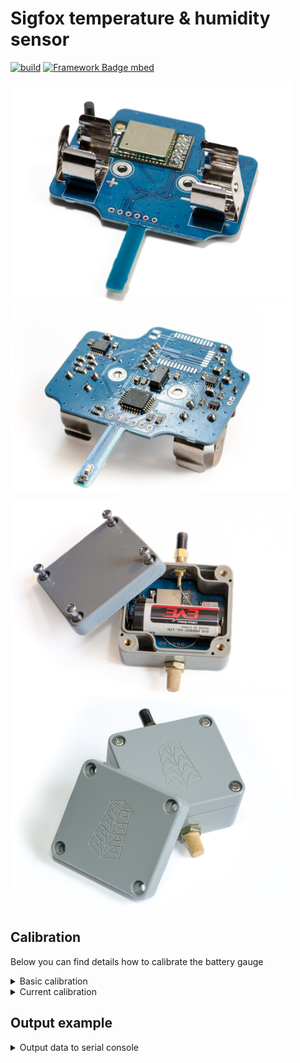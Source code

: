 # Sigfox temperature & humidity sensor

[![build](https://github.com/pilotak/sigfox-th-sensor/workflows/build/badge.svg)](https://github.com/pilotak/sigfox-th-sensor/actions)
[![Framework Badge mbed](https://img.shields.io/badge/framework-mbed-008fbe.svg)](https://os.mbed.com/)

<p float="left">
  <img src="./images/1.jpg" width="450" />
  <img src="./images/2.jpg" width="450" /> 
</p>

<p float="left">
  <img src="./images/3.jpg" width="450" />
  <img src="./images/4.jpg" width="450" /> 
</p>

## Calibration

Below you can find details how to calibrate the battery gauge

<details>
<summary>Basic calibration</summary>

Run following code in order to prepare & calibrate the battery gauge. Apply precisely 3.6V to battery clips. _(or adjust this values below)_.

> **Really important** to power the board via programming header during calibration (no current can flow through battery).
> Be careful! the board runs at +2V5 so the programmer has to have a same voltage levels or the regulator must not be populated when powering/programming at +3V3.

```cpp
#include "mbed.h"
#include "BQ35100.h"
#include "SHTC3.h"

I2C i2c(I2C_SDA, I2C_SCL);
BQ35100 gauge(GAUGE_ENABLE_PIN);
SHTC3 sht;

int main() {
    if (sht.init(&i2c)) {
        debug("SHTC3 init OK\n");

    } else {
        debug("SHTC3 init failed\n");
        return 0;
    }

    uint16_t real_temp;

    if (sht.read(&real_temp, nullptr)) {
        float temp = sht.toCelsius(real_temp) * 100;
        temp += 27315; // to 0.01 Kelvin
        temp /= 10; // to 0.1 Kelvin

        real_temp = (uint16_t)temp;

        debug("SHTC3 temperature: %uK\n", real_temp);

    } else {
        debug("SHTC3 temperature read failed\n");
        return 0;
    }

    if (gauge.init(&i2c)) {
        debug("Init OK\n");

    } else {
        debug("Could not init the gauge\n");
        return 0;
    }

    if (gauge.setSecurityMode(BQ35100::SECURITY_UNSEALED)) {
        debug("Device unsealed\n");

    } else {
        debug("Unseal failed\n");
        return 0;
    }

    ThisThread::sleep_for(1s);

    if (gauge.setGaugeMode(BQ35100::ACCUMULATOR_MODE)) {
        debug("Gauge mode set\n");

    } else {
        debug("Set gauge mode failed\n");
        return 0;
    }

    ThisThread::sleep_for(1s);

    if (gauge.setDesignCapacity(3800)) {
        debug("Design capacity set\n");

    } else {
        debug("Design capacity set failed\n");
        return 0;
    }

    ThisThread::sleep_for(1s);

    if (gauge.setBatteryAlert(0)) { // no alerts
        debug("Alerts cleared\n");

    } else {
        debug("Alert clear failed\n");
        return 0;
    }

    ThisThread::sleep_for(1s);

    if (gauge.startGauge()) {
        debug("Gauge started\n");

    } else {
        debug("Could not start the gauge\n");
        return 0;
    }

    ThisThread::sleep_for(1s);

    if (gauge.calibrateVoltage(3600)) { // mV
        debug("Voltage calibration successful\n");

    } else {
        debug("Voltage calibration failed\n");
        return 0;
    }

    ThisThread::sleep_for(1s);

    if (gauge.performCCOffset()) {
        debug("CC offset successful\n");

    } else {
        debug("CC offset failed\n");
        return 0;
    }

    ThisThread::sleep_for(1s);

    if (gauge.performBoardOffset()) {
        debug("Board offset successful\n");

    } else {
        debug("Board offset failed\n");
        return 0;
    }

    ThisThread::sleep_for(1s);

    if (gauge.useInternalTemp(true) && gauge.calibrateTemperature(real_temp)) {
        debug("Internal temperature calibration successful\n");

    } else {
        debug("Internal temperature calibration failed\n");
        return 0;
    }

    ThisThread::sleep_for(1s);

    if (gauge.useInternalTemp(false) && gauge.calibrateTemperature(real_temp)) {
        debug("External temperature calibration successful\n");

    } else {
        debug("External temperature calibration failed\n");
        return 0;
    }

    debug("Done\n");

    gauge.setSecurityMode(BQ35100::SECURITY_SEALED);
}
```

</details>

<details>
<summary>Current calibration</summary>

Run following code in order to calibrate flow current for battery gauge. Apply 100mA load _(or adjust this values below)_ between "battery +" and GND (**not** battery -)

```cpp
#include "mbed.h"
#include "BQ35100.h"

BQ35100 gauge(GAUGE_ENABLE_PIN);
I2C i2c(I2C_SDA, I2C_SCL);

int main() {
    if (gauge.init(&i2c)) {
        debug("Init OK\n");

    } else {
        debug("Could not init the gauge\n");
        return 0;
    }

    ThisThread::sleep_for(5s);

    if (gauge.setSecurityMode(BQ35100::SECURITY_UNSEALED)) {
        debug("Device unsealed\n");

    } else {
        debug("Unseal failed\n");
        return 0;
    }

    ThisThread::sleep_for(1s);

    if (gauge.setGaugeMode(BQ35100::ACCUMULATOR_MODE)) {
        debug("Gauge mode set\n");

    } else {
        debug("Set gauge mode failed\n");
        return 0;
    }

    ThisThread::sleep_for(1s);

    if (gauge.startGauge()) {
        debug("Gauge started\n");

    } else {
        debug("Could not start the gauge\n");
        return 0;
    }

    debug("Apply 100mA current within next 10s\n");

    ThisThread::sleep_for(10s);

    if (gauge.calibrateCurrent(100)) { // mA
        debug("Current calibration successful\n");

    } else {
        debug("Current calibration failed\n");
        return 0;
    }

    debug("Done\n");

    gauge.setSecurityMode(BQ35100::SECURITY_SEALED);
}
```

</details>

## Output example

<details>
<summary>Output data to serial console</summary>

```cpp
#include "mbed.h"
#include "SHTC3.h"
#include "BQ35100.h"

I2C i2c(I2C_SDA, I2C_SCL);
BQ35100 gauge(GAUGE_ENABLE_PIN);
SHTC3 sht;
Wisol wisol(WISOL_TX, WISOL_RX);

int main() {
    if (gauge.init(&i2c)) {
        debug("Gauge nit OK\n");

    } else {
        debug("Could not init the gauge\n");
        return 0;
    }

    if (gauge.startGauge()) {
        debug("Gauge started\n");

    } else {
        debug("Could not start the gauge\n");
        return 0;
    }

    if (sht.init(&i2c)) {
        debug("SHTC3 init OK\n");

    } else {
        debug("SHTC3 init failed\n");
        return 0;
    }

    if (!wisol.init()) {
        debug("Wisol init failed\n");
        return 0;
    }

    uint8_t data[8];

    if (wisol.getId(data)) {
        debug("Wisol ID: %02X%02X%02X%02X\n", data[0], data[1], data[2], data[3]);
    }

    if (wisol.getPac(data)) {
        debug("Wisol PAC: %02X%02X%02X%02X%02X%02X%02X%02X\n", data[0], data[1], data[2], data[3], data[4], data[5], data[6], data[7]);
    }

    while (1) {
        uint16_t data_1, data_2;
        int16_t current;

        if (sht.read(&data_1, &data_2)) {
            float temp = sht.toCelsius(data_1) * 100;
            float humidity = sht.toPercentage(data_2) * 100;

            // result is actually "°C * 100" and "% * 100"
            debug("Temperature: %i*C\nHumidity: %u%%\n", (int16_t)temp, (uint16_t)humidity);

        } else {
            debug("SHTC3 read failed\n");
        }

        if (gauge.getVoltage(&data_1)) {
            debug("Battery voltage: %umV\n", data_1);

        } else {
            debug("Failed to read battery voltage\n");
        }

        if (gauge.getCurrent(&current)) {
            debug("Battery current: %imA\n", current);

        } else {
            debug("Failed to read battery current\n");
        }

        if (gauge.getTemperature(&data_1)) {
            // result is actually "°C * 100"
            debug("Battery temperature: %li*C\n", ((int32_t)data_1 * 10) - 27315);

        } else {
            debug("Failed to read battery temperature\n");
        }

        if (gauge.getInternalTemperature(&data_1)) {
            // result is actually "°C * 100"
            debug("Gauge temperature: %li*C\n", ((int32_t)data_1 * 10) - 27315);

        } else {
            debug("Failed to read gauge temperature\n");
        }

        debug("\n");

        ThisThread::sleep_for(2s);
    }
}
```

</details>
